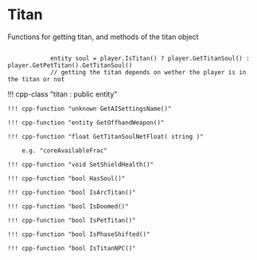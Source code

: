 # Titan

Functions for getting titan, and methods of the titan object

```squirrel
        
            entity soul = player.IsTitan() ? player.GetTitanSoul() : player.GetPetTitan().GetTitanSoul() 
            // getting the titan depends on wether the player is in the titan or not
```


!!! cpp-class "titan : public entity"

    !!! cpp-function "unknown GetAISettingsName()"

    !!! cpp-function "entity GetOffhandWeapon()"
    
    !!! cpp-function "float GetTitanSoulNetFloat( string )"
    
        e.g. "coreAvailableFrac"
    
    !!! cpp-function "void SetShieldHealth()"
    
    !!! cpp-function "bool HasSoul()"
    
    !!! cpp-function "bool IsArcTitan()"
    
    !!! cpp-function "bool IsDoomed()"
    
    !!! cpp-function "bool IsPetTitan()"
    
    !!! cpp-function "bool IsPhaseShifted()"
    
    !!! cpp-function "bool IsTitanNPC()"
